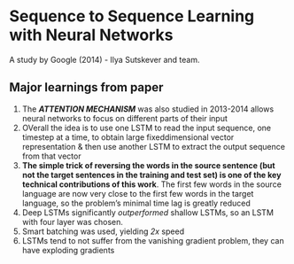 # Sequence to Sequence Learning with Neural Networks

A study by Google (2014) - Ilya Sutskever and team. 

## Major learnings from paper

1. The **_ATTENTION MECHANISM_** was also studied in 2013-2014 allows neural networks to focus on different parts of their input
2. OVerall the idea is to use one LSTM to read the input sequence, one timestep at a time, to obtain large fixeddimensional vector representation & then use another LSTM to extract the output sequence from that vector
3. **The simple trick of reversing the words in the source sentence (but not the target sentences in the training and test set) is one of the key technical contributions of this work**. The first few words in the source language are now very close to the first few words in the target language, so the problem’s minimal time lag is greatly reduced
4. Deep LSTMs significantly _outperformed_ shallow LSTMs, so an LSTM with four layer was chosen.
5. Smart batching was used, yielding _2x_ speed
6. LSTMs tend to not suffer from the vanishing gradient problem, they can have exploding gradients 
